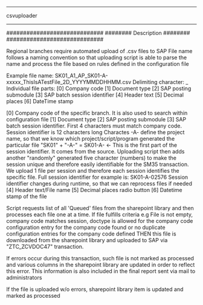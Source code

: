*********************************
csvuploader
*********************************


#############################
######## Description ########
#############################

Regional branches require automated upload of .csv files to SAP
File name follows a naming convention so that uploading script is 
able to parse the name and process the file based on rules defined
in the configuration file

Example file name:     SK01_A1_AP_SK01-A-xxxxx_ThisIsATestFile_2D_YYYYMMDDHHMM.csv
Delimiting character:  _
Individual file parts:
[0] Company code
[1] Document type
[2] SAP posting submodule
[3] SAP batch session identifier
[4] Header text
[5] Decimal places
[6] DateTime stamp

[0] Company code of the specific branch. It is also used to search within configuration file
[1] Document type
[2] SAP posting submodule
[3] SAP batch session identifier. First 4 characters must match company code. Session identifier is 12 characters long
    Charactes -A- define the project name, so that we know which project/script/program generated the particular file
    "SK01" + "-A-" = SK01-A-   <- This is the first part of the session identifier. It comes from the source. Uploading
    script then adds another "randomly" generated five character (numbers) to make the session unique and therefore
    easily identifiable for the SM35 transaction. We upload 1 file per session and therefore each session identifies
    the specific file. Full session identifier for example is: SK01-A-02576
    Session identifier changes during runtime, so that we can reprocess files if needed
[4] Header text/File name
[5] Decimal places radio button
[6] Datetime stamp of the file


Script requests list of all 'Queued' files from the sharepoint library and then processes each file one at a time.
If file fulfills criteria e.g File is not empty, company code matches session, doctype is allowed for the company code
configuration entry for the company code found or no duplicate configuration entries for the company code defined THEN
this file is downloaded from the sharepoint library and uploaded to SAP via "ZTC_ZCVDOC47" transaction.

If errors occur during this transaction, such file is not marked as processed and various columns in the sharepoint library are
updated in order to reflect this error. This information is also included in the final report sent via mail to administrators

If the file is uploaded w/o errors, sharepoint library item is updated and marked as processed
